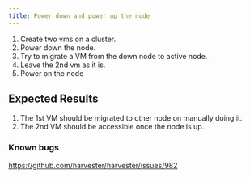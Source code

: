 ```yaml
---
title: Power down and power up the node	
---
```

1. Create two vms on a cluster.
2. Power down the node.
3. Try to migrate a VM from the down node to active node.
4. Leave the 2nd vm as it is.
5. Power on the node

## Expected Results
1. The 1st VM should be migrated to other node on manually doing it.
2. The 2nd VM should be accessible once the node is up.

### Known bugs
https://github.com/harvester/harvester/issues/982
